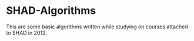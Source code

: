 SHAD-Algorithms
===============

This are some basic algorithms written while studying on courses attached to SHAD in 2012.
